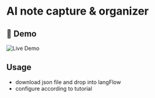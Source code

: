 # AI note capture & organizer

## 🎥 Demo

![Live Demo](demo.gif)

## Usage
- download json file and drop into langFlow
- configure according to tutorial
